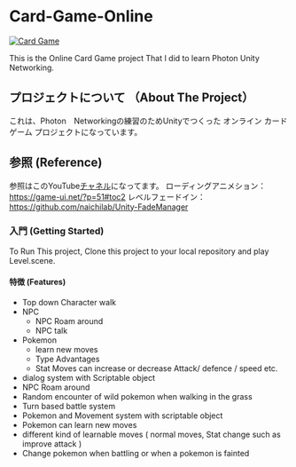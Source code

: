 # Card-Game-Online
[![Card Game](https://ibb.co/Fm6DyzV)](https://youtu.be/EkYyhLMAYMg")

This is the Online Card Game project That I did to learn Photon Unity Networking.


<!-- ABOUT THE PROJECT -->
## プロジェクトについて （About The Project）
これは、Photon　Networkingの練習のためUnityでつくった オンライン カード ゲーム プロジェクトになっています。

<!-- ABOUT THE PROJECT -->
## 参照 (Reference)
参照はこのYouTube[チャネル](https://zenn.dev/o8que/books/bdcb9af27bdd7d)になってます。
ローディングアニメション：https://game-ui.net/?p=51#toc2
レベルフェードイン：https://github.com/naichilab/Unity-FadeManager

### 入門 (Getting Started)

To Run This project, Clone this project to your local repository 
and play Level.scene.

#### 特徴 (Features)

 * Top down Character walk
 * NPC
    - NPC Roam around
    - NPC talk
 * Pokemon
    - learn new moves
    - Type Advantages
    - Stat Moves can increase or decrease Attack/ defence / speed etc.
 * dialog system with Scriptable object
 * NPC Roam around
 * Random encounter of wild pokemon when walking in the grass
 * Turn based battle system 
 * Pokemon and Movement system with scriptable object
 * Pokemon can learn new moves
 * different kind of learnable moves ( normal moves, Stat change such as improve attack )
 * Change pokemon when battling or when a pokemon is fainted

